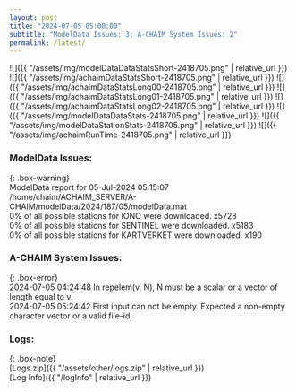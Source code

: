 ```yaml
---
layout: post
title: "2024-07-05 05:00:00"
subtitle: "ModelData Issues: 3; A-CHAIM System Issues: 2"
permalink: /latest/
---
```


![]({{ "/assets/img/modelDataDataStatsShort-2418705.png" | relative_url }})
![]({{ "/assets/img/achaimDataStatsShort-2418705.png" | relative_url }})
![]({{ "/assets/img/achaimDataStatsLong00-2418705.png" | relative_url }})
![]({{ "/assets/img/achaimDataStatsLong01-2418705.png" | relative_url }})
![]({{ "/assets/img/achaimDataStatsLong02-2418705.png" | relative_url }})
![]({{ "/assets/img/modelDataDataStats-2418705.png" | relative_url }})
![]({{ "/assets/img/modelDataStationStats-2418705.png" | relative_url }})
![]({{ "/assets/img/achaimRunTime-2418705.png" | relative_url }})


### ModelData Issues:  
  
{: .box-warning}  
 ModelData report for 05-Jul-2024 05:15:07   
 /home/chaim/ACHAIM_SERVER/A-CHAIM/modelData/2024/187/05/modelData.mat   
 0% of all possible stations for IONO were downloaded. x5728   
 0% of all possible stations for SENTINEL were downloaded. x5183   
 0% of all possible stations for KARTVERKET were downloaded. x190   
  
### A-CHAIM System Issues:  
  
{: .box-error}  
2024-07-05 04:24:48 In repelem(v, N), N must be a scalar or a vector of length equal to v.  
2024-07-05 05:24:42 First input can not be empty. Expected a non-empty character vector or a valid file-id.  

### Logs:  
  
{: .box-note}  
[Logs.zip]({{ "/assets/other/logs.zip" | relative_url }})  
[Log Info]({{ "/logInfo" | relative_url }})  
